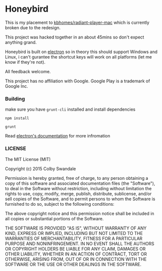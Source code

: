 # Honeybird

This is my placement to [kbhomes/radiant-player-mac](https://github.com/kbhomes/radiant-player-mac) which is currently broken due to the redesign.

This project was hacked together in an about 45mins so don't expect anything grand. 

Honeybird is built on [electron](https://github.com/atom/electron) so in theory this should support Windows and Linux, i can't gurantee the shortcut keys will work on all platforms (let me know if they're not).

All feedback welcome.

This project has no affiliation with Google. Google Play is a trademark of Google Inc.

### Building
make sure you have `grunt-cli` installed and install dependencies

`npm install`

`grunt`

Read [electron's documentation](https://github.com/atom/electron/blob/master/docs/tutorial/application-distribution.md) for more infromation

### LICENSE
The MIT License (MIT)

Copyright (c) 2015 Colby Swandale

Permission is hereby granted, free of charge, to any person obtaining a copy
of this software and associated documentation files (the "Software"), to deal
in the Software without restriction, including without limitation the rights
to use, copy, modify, merge, publish, distribute, sublicense, and/or sell
copies of the Software, and to permit persons to whom the Software is
furnished to do so, subject to the following conditions:

The above copyright notice and this permission notice shall be included in
all copies or substantial portions of the Software.

THE SOFTWARE IS PROVIDED "AS IS", WITHOUT WARRANTY OF ANY KIND, EXPRESS OR
IMPLIED, INCLUDING BUT NOT LIMITED TO THE WARRANTIES OF MERCHANTABILITY,
FITNESS FOR A PARTICULAR PURPOSE AND NONINFRINGEMENT. IN NO EVENT SHALL THE
AUTHORS OR COPYRIGHT HOLDERS BE LIABLE FOR ANY CLAIM, DAMAGES OR OTHER
LIABILITY, WHETHER IN AN ACTION OF CONTRACT, TORT OR OTHERWISE, ARISING FROM,
OUT OF OR IN CONNECTION WITH THE SOFTWARE OR THE USE OR OTHER DEALINGS IN
THE SOFTWARE.
